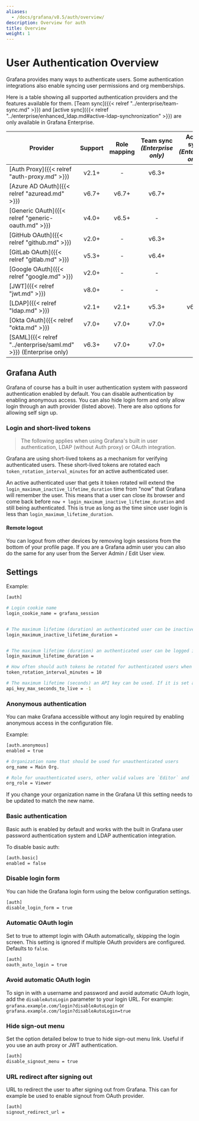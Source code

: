 ```yaml
---
aliases:
  - /docs/grafana/v8.5/auth/overview/
description: Overview for auth
title: Overview
weight: 1
---
```


# User Authentication Overview

Grafana provides many ways to authenticate users. Some authentication integrations also enable syncing user permissions and org memberships.

Here is a table showing all supported authentication providers and the features available for them. [Team sync]({{< relref "../enterprise/team-sync.md" >}}) and [active sync]({{< relref "../enterprise/enhanced_ldap.md#active-ldap-synchronization" >}}) are only available in Grafana Enterprise.

| Provider                                                         | Support | Role mapping | Team sync<br> _(Enterprise only)_ | Active sync<br> _(Enterprise only)_ |
| ---------------------------------------------------------------- | :-----: | :----------: | :-------------------------------: | :---------------------------------: |
| [Auth Proxy]({{< relref "auth-proxy.md" >}})                     |  v2.1+  |      -       |               v6.3+               |                  -                  |
| [Azure AD OAuth]({{< relref "azuread.md" >}})                    |  v6.7+  |    v6.7+     |               v6.7+               |                  -                  |
| [Generic OAuth]({{< relref "generic-oauth.md" >}})               |  v4.0+  |    v6.5+     |                 -                 |                  -                  |
| [GitHub OAuth]({{< relref "github.md" >}})                       |  v2.0+  |      -       |               v6.3+               |                  -                  |
| [GitLab OAuth]({{< relref "gitlab.md" >}})                       |  v5.3+  |      -       |               v6.4+               |                  -                  |
| [Google OAuth]({{< relref "google.md" >}})                       |  v2.0+  |      -       |                 -                 |                  -                  |
| [JWT]({{< relref "jwt.md" >}})                                   |  v8.0+  |      -       |                 -                 |                  -                  |
| [LDAP]({{< relref "ldap.md" >}})                                 |  v2.1+  |    v2.1+     |               v5.3+               |                v6.3+                |
| [Okta OAuth]({{< relref "okta.md" >}})                           |  v7.0+  |    v7.0+     |               v7.0+               |                  -                  |
| [SAML]({{< relref "../enterprise/saml.md" >}}) (Enterprise only) |  v6.3+  |    v7.0+     |               v7.0+               |                  -                  |

## Grafana Auth

Grafana of course has a built in user authentication system with password authentication enabled by default. You can
disable authentication by enabling anonymous access. You can also hide login form and only allow login through an auth
provider (listed above). There are also options for allowing self sign up.

### Login and short-lived tokens

> The following applies when using Grafana's built in user authentication, LDAP (without Auth proxy) or OAuth integration.

Grafana are using short-lived tokens as a mechanism for verifying authenticated users.
These short-lived tokens are rotated each `token_rotation_interval_minutes` for an active authenticated user.

An active authenticated user that gets it token rotated will extend the `login_maximum_inactive_lifetime_duration` time from "now" that Grafana will remember the user.
This means that a user can close its browser and come back before `now + login_maximum_inactive_lifetime_duration` and still being authenticated.
This is true as long as the time since user login is less than `login_maximum_lifetime_duration`.

#### Remote logout

You can logout from other devices by removing login sessions from the bottom of your profile page. If you are
a Grafana admin user you can also do the same for any user from the Server Admin / Edit User view.

## Settings

Example:

```bash
[auth]

# Login cookie name
login_cookie_name = grafana_session


# The maximum lifetime (duration) an authenticated user can be inactive before being required to login at next visit. Default is 7 days (7d). This setting should be expressed as a duration, e.g. 5m (minutes), 6h (hours), 10d (days), 2w (weeks), 1M (month). The lifetime resets at each successful token rotation (token_rotation_interval_minutes).
login_maximum_inactive_lifetime_duration =


# The maximum lifetime (duration) an authenticated user can be logged in since login time before being required to login. Default is 30 days (30d). This setting should be expressed as a duration, e.g. 5m (minutes), 6h (hours), 10d (days), 2w (weeks), 1M (month).
login_maximum_lifetime_duration =

# How often should auth tokens be rotated for authenticated users when being active. The default is each 10 minutes.
token_rotation_interval_minutes = 10

# The maximum lifetime (seconds) an API key can be used. If it is set all the API keys should have limited lifetime that is lower than this value.
api_key_max_seconds_to_live = -1
```

### Anonymous authentication

You can make Grafana accessible without any login required by enabling anonymous access in the configuration file.

Example:

```bash
[auth.anonymous]
enabled = true

# Organization name that should be used for unauthenticated users
org_name = Main Org.

# Role for unauthenticated users, other valid values are `Editor` and `Admin`
org_role = Viewer
```

If you change your organization name in the Grafana UI this setting needs to be updated to match the new name.

### Basic authentication

Basic auth is enabled by default and works with the built in Grafana user password authentication system and LDAP
authentication integration.

To disable basic auth:

```bash
[auth.basic]
enabled = false
```

### Disable login form

You can hide the Grafana login form using the below configuration settings.

```bash
[auth]
disable_login_form = true
```

### Automatic OAuth login

Set to true to attempt login with OAuth automatically, skipping the login screen.
This setting is ignored if multiple OAuth providers are configured.
Defaults to `false`.

```bash
[auth]
oauth_auto_login = true
```

### Avoid automatic OAuth login

To sign in with a username and password and avoid automatic OAuth login, add the `disableAutoLogin` parameter to your login URL.
For example: `grafana.example.com/login?disableAutoLogin` or `grafana.example.com/login?disableAutoLogin=true`

### Hide sign-out menu

Set the option detailed below to true to hide sign-out menu link. Useful if you use an auth proxy or JWT authentication.

```bash
[auth]
disable_signout_menu = true
```

### URL redirect after signing out

URL to redirect the user to after signing out from Grafana. This can for example be used to enable signout from OAuth provider.

```bash
[auth]
signout_redirect_url =
```
